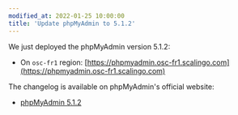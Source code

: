 ```yaml
---
modified_at: 2022-01-25 10:00:00
title: 'Update phpMyAdmin to 5.1.2'
---
```


We just deployed the phpMyAdmin version 5.1.2:
- On `osc-fr1` region: [https://phpmyadmin.osc-fr1.scalingo.com](https://phpmyadmin.osc-fr1.scalingo.com)

The changelog is available on phpMyAdmin's official website:
- [phpMyAdmin 5.1.2](https://www.phpmyadmin.net/files/5.1.2/)
